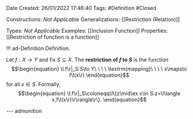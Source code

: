 <br />
<br />

Date Created: 26/01/2022 17:46:40
Tags: #Definition #Closed 

Constructions: _Not Applicable_
Generalizations: [[Restriction (Relation)]]

Types: _Not Applicable_
Examples: [[Inclusion Function]]
Properties: [[Restriction of function is a function]]

!!! ad-Definition Definition.

Let $f:X\to Y$ and fix $S\subseteq X$. The **restriction of $f$ to $S$** is the function
$$\begin{equation}
    \l.f\r|_S:S\to Y\ \ \ \ \textrm{mapping}\ \ \ \ x\mapsto f\l(x\r)
\end{equation}$$
for all $x\in S$. Formally,
$$\begin{equation}
    \l.f\r|_S\coloneqq\l\{z\mid\ex x\in S:z=\l\langle x,f\l(x\r)\r\rangle\r\}.
\end{equation}$$

--- admonition
